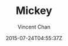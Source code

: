 ---
title: "Mickey"
github: https://github.com/vincentchan/mickey
demo: http://vincentchan.github.io/mickey/
author: Vincent Chan

ssg:
  - Jekyll
cms:
  - No Cms
date: 2015-07-24T04:55:37Z
github_branch: master
description: "A minimal one-column theme for Jekyll. "
---